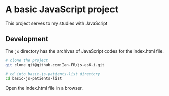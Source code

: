 # A basic JavaScript project

This project serves to my studies with JavaScript 

## Development

The ```js``` directory has the archives of JavaScript codes for the index.html file.

```bash
# clone the project
git clone git@github.com:Ian-FR/js-es6-i.git

# cd into basic-js-patients-list directory
cd basic-js-patients-list
```

Open the index.html file in a browser.